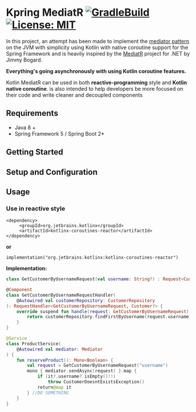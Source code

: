 # Kpring MediatR [![GradleBuild](https://github.com/mahdibohloul/spring-reactive-mediatR/actions/workflows/build.yml/badge.svg)](https://github.com/mahdibohloul/spring-reactive-mediatR/actions/workflows/build.yml) [![License: MIT](https://img.shields.io/badge/License-MIT-yellow.svg)](https://opensource.org/licenses/MIT)

In this project, an attempt has been made to implement
the [mediator pattern](https://en.wikipedia.org/wiki/Mediator_pattern#:~:text=In%20software%20engineering%2C%20the%20mediator,a%20set%20of%20objects%20interact.&text=Objects%20no%20longer%20communicate%20directly,communicating%20objects%2C%20thereby%20reducing%20coupling.)
on the JVM with simplicity using Kotlin with native coroutine support for the Spring Framework and is heavily inspired
by the [MediatR](https://github.com/jbogard/MediatR) project for .NET by Jimmy Bogard.

**Everything's going asynchronously with using Kotlin coroutine features.**

Kotlin MediatR can be used in both **reactive-programming** style and **Kotlin native coroutine**. is also intended to
help developers be more focused on their code and write cleaner and decoupled components

## Requirements

* Java 8 +
* Spring Framework 5 / Spring Boot 2*

## Getting Started

## Setup and Configuration

## Usage

### Use in reactive style

```
<dependency>
     <groupId>org.jetbrains.kotlinx</groupId>
     <artifactId>kotlinx-coroutines-reactor</artifactId>
</dependency>
```

**or**

```
implementation("org.jetbrains.kotlinx:kotlinx-coroutines-reactor")
```
**Implementation:**
```kotlin
class GetCustomerByUsernameRequest(val username: String?) : Request<Customer?>

@Component
class GetCustomerByUsernameRequestHandler(
    @Autowired val customerRepository: CustomerRepository
): RequestHandler<GetCustomerByUsernameRequest, Customer?> {
    override suspend fun handle(request: GetCustomerByUsernameRequest): Customer? {
        return customerRepository.findFirstByUsername(request.username).awaitFirstOrNull()
    }
}
```

```kotlin
@Service
class ProductService(
    @Autowired val mediator: Mediator
) {
    fun reserveProduct(): Mono<Boolean> {
        val request = GetCustomerByUsernameRequest("username")
        mono { mediator.sendAsync(request) }.map {
            if (it?.username?.isEmpty()!!)
                throw CustomerDoesntExistsException()
            return@map it
        } //DO SOMETHING
    }
}
```

